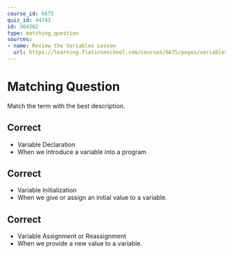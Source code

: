 ```yaml
---
course_id: 6675
quiz_id: 44743
id: 304362
type: matching_question
sources:
- name: Review the Variables Lesson
  url: https://learning.flatironschool.com/courses/6675/pages/variables?module_item_id=535466
---
```


# Matching Question

Match the term with the best description.

## Correct

- Variable Declaration
- When we introduce a variable into a program

## Correct

- Variable Initialization
- When we give or assign an initial value to a variable.

## Correct

- Variable Assignment or Reassignment
- When we provide a new value to a variable.

